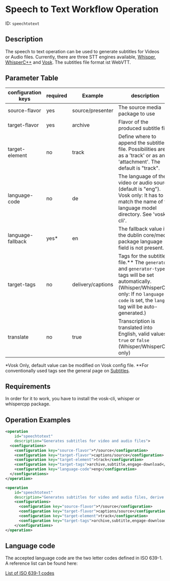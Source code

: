 Speech to Text Workflow Operation
==============================

ID: `speechtotext`

Description
-----------

The speech to text operation can be used to generate subtitles for Videos or Audio files. Currently, there are three STT
engines available, [Whisper](../configuration/transcription.configuration/whisper.md),
[WhisperC++](../configuration/transcription.configuration/whispercpp.md) and
[Vosk](../configuration/transcription.configuration/vosk.md).
The subtitles file format ist WebVTT.


Parameter Table
---------------

| configuration keys | required | Example           | description                                                                                                                                                                                        |
|--------------------|----------|-------------------|----------------------------------------------------------------------------------------------------------------------------------------------------------------------------------------------------|
| source-flavor      | yes      | source/presenter  | The source media package to use                                                                                                                                                                    |
| target-flavor      | yes      | archive           | Flavor of the produced subtitle file.                                                                                                                                                              |
| target-element     | no       | track             | Define where to append the subtitles file. Possibilities are: as a 'track' or as an 'attachment'. The default is "track".                                                                          |
| language-code      | no       | de                | The language of the video or audio source (default is "eng"). Vosk only: It has to match the name of the language model directory. See 'vosk-cli'.                                                 |
| language-fallback  | yes*     | en                | The fallback value if the dublin core/media package language field is not present.                                                                                                                 |
| target-tags        | no       | delivery/captions | Tags for the subtitle file.** The `generator` and `generator-type` tags will be set automatically. (Whisper/WhisperC++ only: If no `language-code` is set, the `lang` tag will be auto-generated.) |
| translate          | no       | true              | Transcription is translated into English, valid values `true` or `false` (Whisper/WhisperC++ only)                                                                                                 |


*Vosk Only, default value can be modified on Vosk config file.
**For conventionally used tags see the general page on [Subtitles](../configuration/subtitles.md).

Requirements
------------

In order for it to work, you have to install the vosk-cli, whisper or whispercpp package.


Operation Examples
------------------

```XML
<operation
    id="speechtotext"
    description="Generates subtitles for video and audio files">
  <configurations>
    <configuration key="source-flavor">*/source</configuration>
    <configuration key="target-flavor">captions/source</configuration>
    <configuration key="target-element">track</configuration>
    <configuration key="target-tags">archive,subtitle,engage-download</configuration>
    <configuration key="language-code">eng</configuration>
  </configurations>
</operation>
```

```XML
<operation
    id="speechtotext"
    description="Generates subtitles for video and audio files, derive language-code from metadata">
    <configurations>
      <configuration key="source-flavor">*/source</configuration>
      <configuration key="target-flavor">captions/source</configuration>
      <configuration key="target-element">track</configuration>
      <configuration key="target-tags">archive,subtitle,engage-download</configuration>
    </configurations>
</operation>
```

Language code
-------------------------

The accepted language code are the two letter codes defined in ISO 639-1. A reference list can be found here:

[List of ISO 639-1 codes](https://en.wikipedia.org/wiki/List_of_ISO_639-1_codes)

